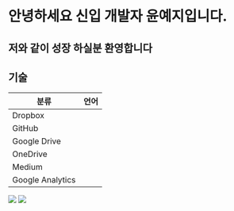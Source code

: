 # 안녕하세요 신입 개발자 윤예지입니다.

## 저와 같이 성장 하실분 환영합니다

## 기술

| 분류 | 언어 |
| ------ | ------ |
| Dropbox |  |
| GitHub |  |
| Google Drive |  |
| OneDrive |  |
| Medium | |
| Google Analytics |  |

<img src="https://img.shields.io/badge/Android-3DDC84?style=flat-square&logo=Android&logoColor=white"/>
<img src="https://img.shields.io/badge/Zava-3DDC84?style=flat-square&logo=zava&logoColor=#000000"/>

